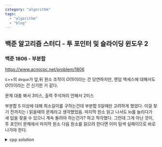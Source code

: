 ```yaml
---
category: "algorithm"
tags: 
  - "algorithm"
  - "blog"
---
```


## 백준 알고리즘 스터디 - 투 포인터 및 슬라이딩 윈도우 2


### 백준 1806 - 부분합

https://www.acmicpc.net/problem/1806

c++의 `deque`가 앞,뒤 원소 조작이 $O(1)$이라는 건 당연하지만, 랜덤 액세스에 대해서도 $O(1)$이라는 건 신기한 거 같다. 

문제 대충 봐서 3미스, 출력 주석처리 안해서 2미스

부분합 S 이상에 대해 최소길이를 구하는건데 부분합 S일때만 고려하게 했었다. 이걸 찾기 전까지는 i 읽을때의 문제라고 생각했었음. 마지막 원소 읽고 나서도 lo를 늘리다가 새 답을 찾을 수 있으니 계속 돌려야 하는건가? 하고 착각했다.
그런데 그게 아닌 것이, 투 포인터 문제에서 마지막 원소 다음 원소를 읽으려 한다면 이미 탐색 실패이므로 바로 나가야 한다.

<details><summary markdown="span">cpp solution</summary>

```cpp

using namespace std;

void solve(){
    deque<int> arr;
    // rep(arr.size(), i){
    //     cout<< arr[i] << ' ';
    // }

    int N,S;
    cin>>N>>S;
    int lo,hi,a,b,i,j;
    int curlen=0;
    lo=0;hi=0;
    int ans=MAXX;
    int item;
    // 하나 놓고 시작해서, 새로 가져올 때마다
    // 모자란 동안 hi를 더하고, 넘치는 동안 lo를 더하는 식으로?
    // 
    int cursum=0;
    bool inc=false, dec=false;
    i=0;
    while(true){
        if(cursum<S){
            inc=true;
        } else if(cursum>S){
            dec=true;
            ans=min(ans, curlen); // 이 줄 없으면 틀림.
        } else {
            ans=min(ans, curlen);
            inc=true, dec=true;
        }
        if(inc){
            // cout<<i<<'\n';
            if(i<N){
                cin>>item;
            } else break;
            i++;
            arr.push_back(item);
            curlen++;
            cursum+=item;
        }
        if(dec){
            cursum-=arr.front();
            arr.pop_front();
            curlen--;
        }
        inc=false; dec=false;
    }
    if(ans==MAXX){
        cout<<0<<endl;
    } else {
        cout<<ans<<endl;
    }

}
```

</details>